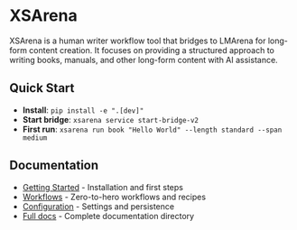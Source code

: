 # XSArena

XSArena is a human writer workflow tool that bridges to LMArena for long-form content creation. It focuses on providing a structured approach to writing books, manuals, and other long-form content with AI assistance.

## Quick Start

- **Install**: `pip install -e ".[dev]"`
- **Start bridge**: `xsarena service start-bridge-v2`
- **First run**: `xsarena run book "Hello World" --length standard --span medium`

## Documentation

- [Getting Started](./docs/getting_started.md) - Installation and first steps
- [Workflows](./docs/workflows.md) - Zero-to-hero workflows and recipes
- [Configuration](./docs/configuration.md) - Settings and persistence
- [Full docs](./docs/) - Complete documentation directory
